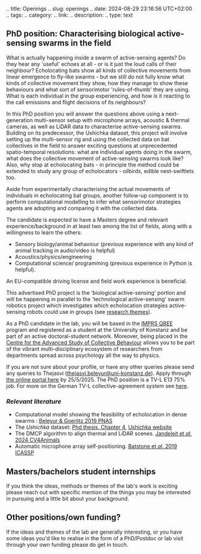 .. title: Openings
.. slug: openings
.. date: 2024-08-29 23:16:56 UTC+02:00
.. tags: 
.. category: 
.. link: 
.. description: 
.. type: text

## PhD position: Characterising biological active-sensing swarms in the field 
What is actually happening inside a swarm of active-sensing agents? Do they hear any 'useful' echoes at all - or is it just the loud calls of their neighbour? Echolocating bats show all kinds of collective movements from linear emergence to fly-like swarms - but we still do not fully know what kinds of collective movement they show, how they manage to show these behaviours and what sort of sensorimotor 'rules-of-thumb' they are using. What is each individual in the group experiencing, and how is it reacting to the call emissions and flight decisions of its neighbours?

In this PhD position you will answer the questions above using a next-generation multi-sensor setup with microphone arrays, acoustic & thermal cameras, as well as LiDAR data to characterise active-sensing swarms. Building on its predecessor, the Ushichka dataset, this project will involve setting up the multi-sensor rig and using the collected data on bat collectives in the field to answer exciting questions at unprecedented spatio-temporal resolutions: what are individual agents doing in the swarm, what does the collective movement of active-sensing swarms look like? Also, why stop at echolocating bats - in principle the method could be extended to study any group of echolocators - oilbirds, edible nest-swiftlets too. 

Aside from experimentally characterising the actual movements of individuals in echolocating bat groups, another follow-up component is to perform computational modelling to infer what sensorimotor strategies agents are adopting and comparing it with the collected data.

The candidate is expected to have a Masters degree and relevant experience/background in at least two among the list of fields, along with a willingness to learn the others:

* Sensory biology/animal behaviour (previous experience with any kind of animal tracking in audio/video is helpful)	
* Acoustics/physics/engineering 
* Computational science/ programming (previous experience in Python is helpful).

An EU-compatible driving license and field work experience is beneficial.

This advertised PhD project is the 'biological active-sensing' portion and will be happening in parallel to the 'technological active-sensing' swarm robotics project which investigates which echolocation strategies active-sensing robots could use in groups (see [research themes](/research-themes/)). 

As a PhD candidate in the lab, you will be based in the [IMPRS QBEE](https://imprs-qbee.mpg.de/) program and registered as a student at the University of Konstanz and be part of an active doctoral-student network. Moreover, being placed in the [Centre for the Advanced Study of Collective Behaviour](https://www.exc.uni-konstanz.de/collective-behaviour/) allows you to be part of the vibrant multi-disciplinary ecosystem of researchers from departments spread across psychology all the way to physics. 

If you are not sure about your profile, or have any other queries please send any queries to Thejasvi (thejasvi.beleyur@uni-konstanz.de). Apply through [the online portal here](https://stellen.uni-konstanz.de/jobposting/b553cd9fbeec7695f3561e58c0cafbb64e58dc870) by 25/5/2025. The PhD position is a TV-L E13 75% job. For more on the German TV-L collective-agreement system see [here](https://lohntastik.de/od-et/collective-agreements/TV-L).


### *Relevant literature*

* Computational model showing the feasibility of echolocation in dense swarms : [Beleyur & Goerlitz 2019 PNAS](https://www.pnas.org/doi/abs/10.1073/pnas.1821722116)
* The *Ushichka* dataset: [Phd thesis, Chapter 4](https://kops.uni-konstanz.de/entities/publication/d04d6910-c1ca-4dc8-9c00-c8ae7930e9ad), [Ushichka website](https://thejasvibr.github.io/ushichka/)
* The DMCP algorithm to align thermal and LiDAR scenes. [Jandeleit et *al.* 2024 CV4Animals](../Jandeleit_et_al_2024_CV4Animals_CVPR-workshop.pdf) 
* Automatic microphone array self-positioning. [Batstone et *al.* 2019 ICASSP](https://thejasvibr.github.io/publications/Batstone_et_al_2019_ICASSP_IEEEXPLORE.pdf)

## Masters/bachelors student internships 
If you think the ideas, methods or themes of the lab's work is exciting please reach out with specific mention of the things you may be interested in pursuing and a little bit about your background. 

## Other positions/own funding?
If the ideas and themes of the lab are generally interesting, or you have some ideas you'd like to realise in the form of a PhD/Postdoc or lab visit through your own funding please do get in touch. 